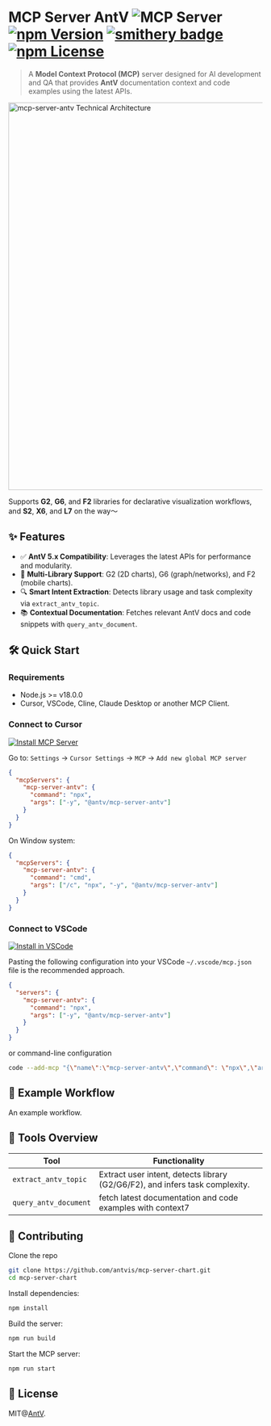 # MCP Server AntV ![](https://badge.mcpx.dev?type=server 'MCP Server') [![npm Version](https://img.shields.io/npm/v/@antv/mcp-server-antv.svg)](https://www.npmjs.com/package/@antv/mcp-server-antv) [![smithery badge](https://smithery.ai/badge/@antvis/mcp-server-antv)](https://smithery.ai/server/@antvis/mcp-server-antv) [![npm License](https://img.shields.io/npm/l/@antv/mcp-server-antv.svg)](https://www.npmjs.com/package/@antv/mcp-server-antv)

> A **Model Context Protocol (MCP)** server designed for AI development and QA that provides **AntV** documentation context and code examples using the latest APIs.

<img width="768" alt="mcp-server-antv Technical Architecture" src="https://mdn.alipayobjects.com/huamei_qa8qxu/afts/img/A*WHSOR7L8U0YAAAAATjAAAAgAemJ7AQ/fmt.webp" />

Supports **G2**, **G6**, and **F2** libraries for declarative visualization workflows, and **S2**, **X6**, and **L7** on the way～

## ✨ Features

- ✅ **AntV 5.x Compatibility**: Leverages the latest APIs for performance and modularity.
- 🧩 **Multi-Library Support**: G2 (2D charts), G6 (graph/networks), and F2 (mobile charts).
- 🔍 **Smart Intent Extraction**: Detects library usage and task complexity via `extract_antv_topic`.
- 📚 **Contextual Documentation**: Fetches relevant AntV docs and code snippets with `query_antv_document`.

## 🛠️ Quick Start

### Requirements

- Node.js >= v18.0.0
- Cursor, VSCode, Cline, Claude Desktop or another MCP Client.

### Connect to Cursor

[![Install MCP Server](https://cursor.com/deeplink/mcp-install-dark.svg)](https://cursor.com/install-mcp?name=mcp-server-antv&config=eyJjb21tYW5kIjoibnB4IC15IEBhbnR2L21jcC1zZXJ2ZXItYW50diJ9)

Go to: `Settings` -> `Cursor Settings` -> `MCP` -> `Add new global MCP server`

```json
{
  "mcpServers": {
    "mcp-server-antv": {
      "command": "npx",
      "args": ["-y", "@antv/mcp-server-antv"]
    }
  }
}
```

On Window system:

```json
{
  "mcpServers": {
    "mcp-server-antv": {
      "command": "cmd",
      "args": ["/c", "npx", "-y", "@antv/mcp-server-antv"]
    }
  }
}
```

### Connect to VSCode

[![Install in VSCode](https://img.shields.io/badge/Install%20in-VSCode-2C2C2C?style=for-the-badge&logo=visualstudiocode&logoColor=white)](https://insiders.vscode.dev/redirect?url=vscode%3Amcp%2Finstall%3F%257B%2522name%22%3A%22mcp-server-antv%22%2C%22command%22%3A%22npx%22%2C%22args%22%3A%5B%22-y%22%2C%22%40antv%2Fmcp-server-antv%22%5D%7D)

Pasting the following configuration into your VSCode `~/.vscode/mcp.json` file is the recommended approach.

```json
{
  "servers": {
    "mcp-server-antv": {
      "command": "npx",
      "args": ["-y", "@antv/mcp-server-antv"]
    }
  }
}
```

or command-line configuration

```bash
code --add-mcp "{\"name\":\"mcp-server-antv\",\"command\": \"npx\",\"args\": [\"-y\",\"@antv/mcp-server-antv\"]}"
```

## 🧪 Example Workflow

An example workflow.

## 🧰 Tools Overview

| Tool                  | Functionality                                                                |
| --------------------- | ---------------------------------------------------------------------------- |
| `extract_antv_topic`  | Extract user intent, detects library (G2/G6/F2), and infers task complexity. |
| `query_antv_document` | fetch latest documentation and code examples with context7                   |

## 🔨 Contributing

Clone the repo

```bash
git clone https://github.com/antvis/mcp-server-chart.git
cd mcp-server-chart
```

Install dependencies:

```bash
npm install
```

Build the server:

```bash
npm run build
```

Start the MCP server:

```bash
npm run start
```

## 📄 License

MIT@[AntV](https://github.com/antvis).
